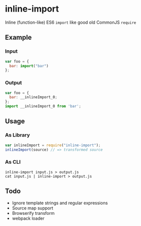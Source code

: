 inline-import
========

Inline (function-like) ES6 `import` like good old CommonJS `require`

Example
--------

### Input

```js
var foo = {
  bar: import("bar")
};
```

### Output

```js
var foo = {
  bar: __inlineImport_0;
};
import __inlineImport_0 from 'bar';
```

Usage
--------

### As Library


```js
var inlineImport = require("inline-import");
inlineImport(source) // => transformed source
```

### As CLI

```
inline-import input.js > output.js
cat input.js | inline-import > output.js
```

Todo
--------

- Ignore template strings and regular expressions
- Source map support
- Browserify transform
- webpack loader
